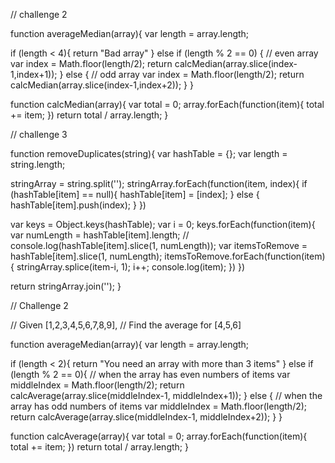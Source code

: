 // challenge 2

function averageMedian(array){
  var length = array.length;

  if (length < 4){
    return "Bad array"
  } else if (length % 2 == 0) {
    // even array
    var index = Math.floor(length/2);
    return calcMedian(array.slice(index-1,index+1));
  } else {
    // odd array
    var index = Math.floor(length/2);
    return calcMedian(array.slice(index-1,index+2));
  }
}

function calcMedian(array){
  var total = 0;
  array.forEach(function(item){
    total += item;
  })
  return total / array.length;
}

// challenge 3

function removeDuplicates(string){
  var hashTable = {};
  var length = string.length;

  stringArray = string.split('');
  stringArray.forEach(function(item, index){
    if (hashTable[item] == null){
      hashTable[item] = [index];
    } else {
      hashTable[item].push(index);
    }
  })

  var keys = Object.keys(hashTable);
  var i = 0;
  keys.forEach(function(item){
    var numLength = hashTable[item].length;
    // console.log(hashTable[item].slice(1, numLength));
    var itemsToRemove = hashTable[item].slice(1, numLength);
    itemsToRemove.forEach(function(item){
      stringArray.splice(item-i, 1);
      i++;
      console.log(item);
    })
  })

  return stringArray.join('');
}

// Challenge 2

// Given [1,2,3,4,5,6,7,8,9],
// Find the average for [4,5,6]

function averageMedian(array){
  var length = array.length;

  if (length < 2){
    return "You need an array with more than 3 items"
  } else if (length % 2 == 0){
    // when the array has even numbers of items
    var middleIndex = Math.floor(length/2);
    return calcAverage(array.slice(middleIndex-1, middleIndex+1));
  } else {
    // when the array has odd numbers of items
    var middleIndex = Math.floor(length/2);
    return calcAverage(array.slice(middleIndex-1, middleIndex+2));
  }
}

function calcAverage(array){
  var total = 0;
  array.forEach(function(item){
    total += item;
  })
  return total / array.length;
}
